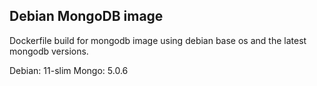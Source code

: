 ## Debian MongoDB image

Dockerfile build for mongodb image using debian base os and the latest mongodb versions.

Debian: 11-slim
Mongo: 5.0.6